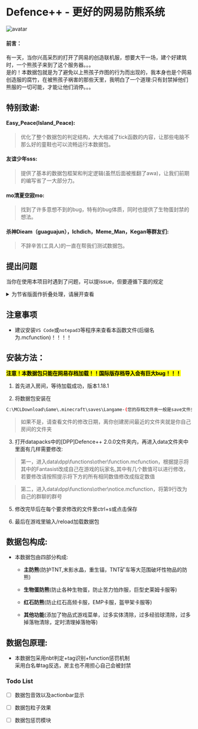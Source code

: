 # Defence++ - 更好的网易防熊系统

![avatar](https://s1.328888.xyz/2022/10/11/gWDaI.png)

#### 前言：

有一天，当你兴高采烈的打开了网易的创造联机服，想要大干一场，建个好建筑时，一个熊孩子来到了这个服务器。。。  
是的！本数据包就是为了避免以上熊孩子炸图的行为而出现的，我本身也是个网易创造服的腐竹，在被熊孩子祸害的那些天里，我明白了一个道理:只有封禁掉他们熊服的一切可能，才能让他们消停。。。  

## 特别致谢:

#### Easy_Peace(Island_Peace):

> 优化了整个数据包的判定结构，大大缩减了tick函数的内容，让那些电脑不那么好的童鞋也可以流畅运行本数据包。  

#### 友谊少年sss:

> 提供了基本的数据包框架和判定逻辑(虽然后面被推翻了awa)，让我们前期的编写省了一大部分力。  

#### mo清夏空寂mo:

> 找到了许多意想不到的bug，特有的bug体质，同时也提供了生物蛋封禁的想法。  

#### 杀神Dieam（guaguajun），Ichdich，Meme_Man，Kegan等群友们:

> 不辞辛苦(工具人)的一直在帮我们测试数据包。  



## 提出问题

当你在使用本项目时遇到了问题，可以提issue，但要遵循下面的规定

<details>

<summary>为节省版面作折叠处理，请展开查看</summary>

+ **不要提与本项目无关的issue**

+ **不要提关于熊孩子讨论的issue**
  
  + 想骂熊孩子可以去别的地方骂，别来我这里.
  
+ **不要发随意指导别人的issue**
  
  + 例如：“教你怎样安装...”等.
  
  + 牢记下面两句话：你寄吧谁啊。我寄吧谁啊.

+ **尽量不要提重复的issue**
  + 善用github的搜索功能，或许你遇到的问题别人已经提出过并已经有了解决方案。

</details>



## 注意事项

+ 建议安装`VS Code`或`notepad3`等程序来查看本函数文件(后缀名为.mcfunction)！！！！  

## 安装方法：

**<mark>注意！本数据包只能在网易存档加载！！国际版存档导入会有巨大bug！！！</mark>**

1. 首先进入房间，等待加载成功，版本1.18.1

2. 将数据包安装在  

```bash
C:\MCLDownload\Game\.minecraft\saves\Langame-(您的存档文件夹一般是save文件夹的第一个文件夹)\datapacks\  
```

> 如果不是，请查看文件的修改日期，离你创建房间最近的文件夹就是你自己房间的文件夹  

3. 打开datapacks中的[DPP]Defence++ 2.0.0文件夹内，再进入data文件夹中里面有几样需要修改:  

> 第一，进入data\dpp\functions\other\function.mcfunction，根据提示将其中的Fantasist改成自己在游戏的玩家名,其中有几个数值可以进行修改，若要修改请按照提示将下方的所有相同数值修改成指定数值  

> 第二，进入data\dpp\functions\other\notice.mcfunction，将第9行改为自己的群聊的群号

5. 修改完毕后在每个要求修改的文件里ctrl+s或点击保存

6. 最后在游戏里输入/reload加载数据包  

## 数据包构成:

- 本数据包由四部分构成:  
  
  + **主防熊**(防护TNT,末影水晶，重生锚，TNT矿车等大范围破坏性物品的防熊)
  
  + **生物蛋防熊**(防止各种生物蛋，防止苦力怕炸服，巨型史莱姆卡服等)
  
  + **红石防熊**(防止红石高频卡服，EMP卡服，盔甲架卡服等)
  
  + **其他功能**(添加了物品式游戏菜单，过多实体清除，过多经验球清除，过多掉落物清除，定时清理掉落物等)  

## 数据包原理:

+ 本数据包采用nbt判定+tag识别+function惩罚机制  
  采用白名单tag反选，房主也不用担心自己会被封禁

### Todo List

- [ ] 数据包音效以及actionbar显示

- [ ] 数据包粒子效果

- [ ] 数据包惩罚模块


